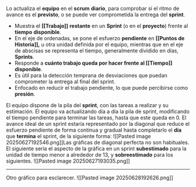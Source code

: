 Lo actualiza el **equipo** en el **scrum** **diario**, para comprobar si el ritmo de avance es el **previsto**, o se puede ver comprometida la entrega del **sprint**.
- Muestra el **[[Trabajo]]** **restante** en un **Sprint** (o en el **proyecto**) frente al **tiempo** **disponible**.
- En el eje de ordenadas, se pone el esfuerzo **pendiente** en **[[Puntos de Historia]],** u otra unidad definida por el equipo, mientras que en el eje de abscisas se representa el tiempo, generalmente dividido en días, **Sprints**. 
- Responde a **cuánto trabajo queda por hacer frente al [[Tiempo]] disponible**.
- Es útil para la detección temprana de desviaciones que puedan comprometer la entrega al final del sprint.
- Enfocado en reducir el trabajo pendiente, lo que puede percibirse como **presión**.

El equipo dispone de la pila del **sprint**, con las tareas a realizar y su estimación. El equipo va actualizando día a día la pila de sprint, modificando el tiempo pendiente para terminar las tareas, hasta que este queda en 0.
El avance ideal de un sprint estaría representado por la diagonal que reduce el esfuerzo pendiente de forma continua y gradual hasta completarlo el **día** que **termina** el sprint, de la siguiente forma:
![[Pasted image 20250627192546.png]]Las gráficas de diagonal perfecta no son habituales. El siguiente sería el aspecto de la gráfica en un sprint **subestimado** para la unidad de tiempo menor a alrededor de 13, y **sobreestimado** para los siguientes.
![[Pasted image 20250627193035.png]]
****
Otro gráfico para esclarecer.
![[Pasted image 20250628192626.png]]